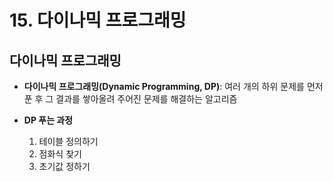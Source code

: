 # 15. 다이나믹 프로그래밍

## 다이나믹 프로그래밍
- **다이나믹 프로그래밍(Dynamic Programming, DP)**: 여러 개의 하위 문제를 먼저 푼 후 그 결과를 쌓아올려 주어진 문제를 해결하는 알고리즘

- **DP 푸는 과정**
  1. 테이블 정의하기
  2. 점화식 찾기
  3. 초기값 정하기